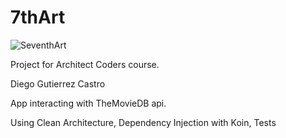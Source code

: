 # 7thArt
![SeventhArt](https://i.ibb.co/xDp2V5w/7th-art-logo-circle-200.png)

Project for Architect Coders course. 

Diego Gutierrez Castro

App interacting with TheMovieDB api. 

Using Clean Architecture, Dependency Injection with Koin, Tests
